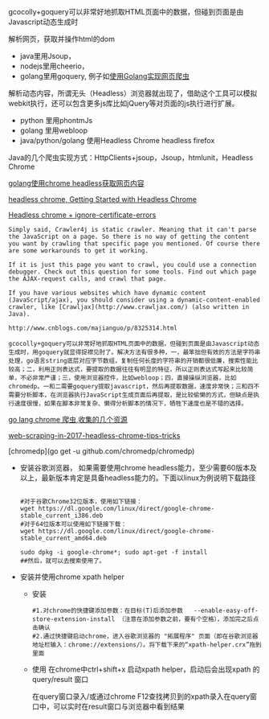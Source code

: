 
gcocolly+goquery可以非常好地抓取HTML页面中的数据，但碰到页面是由Javascript动态生成时

解析网页，获取并操作html的dom

- java里用Jsoup，
- nodejs里用cheerio，
- golang里用goquery, 例子如[使用Golang实现网页爬虫](https://www.coderminer.com/blog/post/6714ba8b82159bcd25b2d5206983bf0f)

解析动态内容，所谓无头（Headless）浏览器就出现了，借助这个工具可以模拟webkit执行，还可以包含更多js库比如jQuery等对页面的js执行进行扩展。

- python 里用phontmJs
- golang 里用webloop
- java/python/golang 使用Headless Chrome headless firefox
  
Java的几个爬虫实现方式：HttpClients+jsoup，Jsoup，htmlunit，Headless Chrome

[golang使用chrome headless获取网页内容](https://www.cnblogs.com/apocelipes/p/9264673.html)

[headless chrome, Getting Started with Headless Chrome](https://developers.google.cn/web/updates/2017/04/headless-chrome)

[Headless chrome + ignore-certificate-errors](https://stackoverflow.com/questions/45510973/headless-chrome-ignore-certificate-errors)

```
Simply said, Crawler4j is static crawler. Meaning that it can't parse the JavaScript on a page. So there is no way of getting the content you want by crawling that specific page you mentioned. Of course there are some workarounds to get it working.

If it is just this page you want to crawl, you could use a connection debugger. Check out this question for some tools. Find out which page the AJAX-request calls, and crawl that page.

If you have various websites which have dynamic content (JavaScript/ajax), you should consider using a dynamic-content-enabled crawler, like [Crawljax](http://www.crawljax.com/) (also written in Java).
```

```
http://www.cnblogs.com/majianguo/p/8325314.html

gcocolly+goquery可以非常好地抓取HTML页面中的数据，但碰到页面是由Javascript动态生成时，用goquery就显得捉襟见肘了。解决方法有很多种，一，最笨拙但有效的方法是字符串处理，go语言string底层对应字节数组，复制任何长度的字符串的开销都很低廉，搜索性能比较高；二，利用正则表达式，要提取的数据往往有明显的特征，所以正则表达式写起来比较简单，不必非常严谨；三，使用浏览器控件，比如webloop；四，直接操纵浏览器，比如chromedp。一和二需要goquery提取javascript，然后再提取数据，速度非常快；三和四不需要分析脚本，在浏览器执行JavaScript生成页面后再提取，是比较偷懒的方式，但缺点是执行速度很慢，如果在脚本非常复杂、懒得分析脚本的情况下，牺牲下速度也是不错的选择。
```

[go lang chrome 爬虫,收集的几个资源](https://blog.csdn.net/fenglailea/article/details/82907480)

[web-scraping-in-2017-headless-chrome-tips-tricks](https://blog.phantombuster.com/web-scraping-in-2017-headless-chrome-tips-tricks-4d6521d695e8?gi=351b161e86f8)

[chromedp](go get -u github.com/chromedp/chromedp)

- 安装谷歌浏览器，
   如果需要使用chrome headless能力，至少需要60版本及以上，最新版本肯定是具备headless能力的。下面以linux为例说明下载路径
    ```shell

    #对于谷歌Chrome32位版本，使用如下链接：
    wget https://dl.google.com/linux/direct/google-chrome-stable_current_i386.deb
    #对于64位版本可以使用如下链接下载：
    wget https://dl.google.com/linux/direct/google-chrome-stable_current_amd64.deb

    sudo dpkg -i google-chrome*; sudo apt-get -f install
    ##然后，就可以去搜索使用了。 
    ```

- 安装并使用chrome xpath helper
  - 安装
    ```shell
    #1.对chrome的快捷键添加参数：在目标(T)后添加参数   --enable-easy-off-store-extension-install （注意在添加参数之前，要有个空格），添加完之后点击确认
    #2.通过快捷键启动chrome，进入谷歌浏览器的 "拓展程序" 页面（即在谷歌浏览器地址栏输入：chrome://extensions/）。将下载下来的“xpath-helper.crx”拖到里面
    ```
  - 使用
    在chrome中ctrl+shift+x 启动xpath helper，启动后会出现xpath 的query/result 窗口

    在query窗口录入/或通过chrome F12查找拷贝到的xpath录入在query窗口中，可以实时在result窗口与浏览器中看到结果



